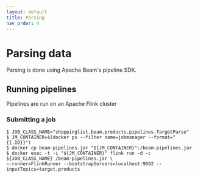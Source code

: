 ```yaml
---
layout: default
title: Parsing
nav_order: 4
---
```


# Parsing data
Parsing is done using Apache Beam's pipeline SDK. 

## Running pipelines
Pipelines are run on an Apache Flink cluster

### Submitting a job
```
$ JOB_CLASS_NAME="shoppinglist.beam.products.pipelines.TargetParse"
$ JM_CONTAINER=$(docker ps --filter name=jobmanager --format="{{.ID}}")
$ docker cp beam-pipelines.jar "${JM_CONTAINER}":/beam-pipelines.jar
$ docker exec -t -i "${JM_CONTAINER}" flink run -d -c ${JOB_CLASS_NAME} /beam-pipelines.jar \
–-runner=FlinkRunner --bootstrapServers=localhost:9092 --inputTopics=target.products
```